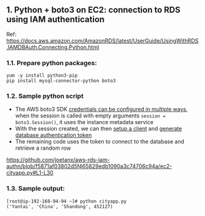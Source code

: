 ## 1. Python + boto3 on EC2: connection to RDS using IAM authentication

Ref: https://docs.aws.amazon.com/AmazonRDS/latest/UserGuide/UsingWithRDS.IAMDBAuth.Connecting.Python.html

### 1.1. Prepare python packages:

```console
yum -y install python3-pip
pip install mysql-connector-python boto3
```

### 1.2. Sample python script

- The AWS boto3 SDK [credentials can be configured in multiple ways](https://boto3.amazonaws.com/v1/documentation/api/latest/guide/credentials.html), when the session is called with empty arguments `session = boto3.Session()`, it uses the instance metadata service
- With the session created, we can then [setup a client](https://boto3.amazonaws.com/v1/documentation/api/latest/reference/services/rds.html) and [generate database authentication token](https://boto3.amazonaws.com/v1/documentation/api/latest/reference/services/rds/client/generate_db_auth_token.html)
- The remaining code uses the token to connect to the database and retrieve a random row

https://github.com/joetanx/aws-rds-iam-authn/blob/f5871af03802d5f465829edb1090a3c74706c94a/ec2-cityapp.py#L1-L30

### 1.3. Sample output:

```console
[root@ip-192-168-94-94 ~]# python cityapp.py
('Yantai', 'China', 'Shandong', 452127)
```
